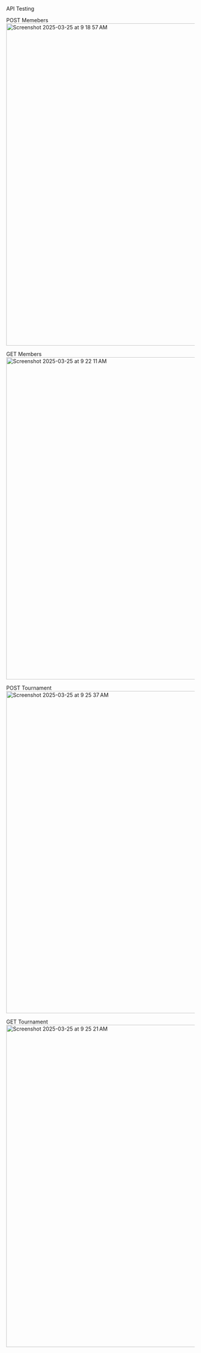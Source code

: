 API Testing

POST Memebers
<img width="862" alt="Screenshot 2025-03-25 at 9 18 57 AM" src="https://github.com/user-attachments/assets/f7711666-73ec-4dba-b3e7-be9975909862" />

GET Members
<img width="862" alt="Screenshot 2025-03-25 at 9 22 11 AM" src="https://github.com/user-attachments/assets/262d269e-210f-4674-9d3c-f1f6fd349e12" />

POST Tournament
<img width="862" alt="Screenshot 2025-03-25 at 9 25 37 AM" src="https://github.com/user-attachments/assets/b5b98599-cec8-46de-8137-aaaa965fee80" />

GET Tournament
<img width="862" alt="Screenshot 2025-03-25 at 9 25 21 AM" src="https://github.com/user-attachments/assets/23189cc8-2018-415d-9e1d-201c7ee1e5e1" />

